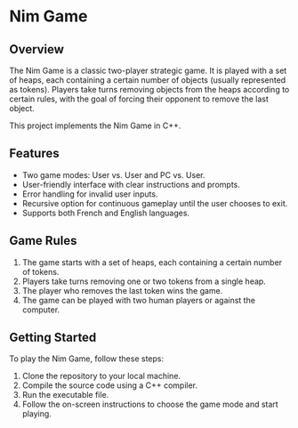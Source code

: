 # Nim Game

## Overview

The Nim Game is a classic two-player strategic game. It is played with a set of heaps, each containing a certain number of objects (usually represented as tokens). Players take turns removing objects from the heaps according to certain rules, with the goal of forcing their opponent to remove the last object.

This project implements the Nim Game in C++.

## Features

- Two game modes: User vs. User and PC vs. User.
- User-friendly interface with clear instructions and prompts.
- Error handling for invalid user inputs.
- Recursive option for continuous gameplay until the user chooses to exit.
- Supports both French and English languages.

## Game Rules

1. The game starts with a set of heaps, each containing a certain number of tokens.
2. Players take turns removing one or two tokens from a single heap.
3. The player who removes the last token wins the game.
4. The game can be played with two human players or against the computer.

## Getting Started

To play the Nim Game, follow these steps:

1. Clone the repository to your local machine.
2. Compile the source code using a C++ compiler.
3. Run the executable file.
4. Follow the on-screen instructions to choose the game mode and start playing.
